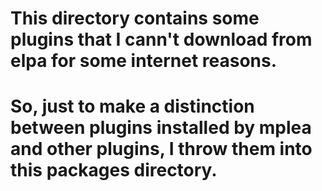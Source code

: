 # This directory contains some plugins that I cann't download from elpa for some internet reasons.
# So, just to make a distinction between plugins installed by mplea and other plugins, I throw them into this packages directory.
